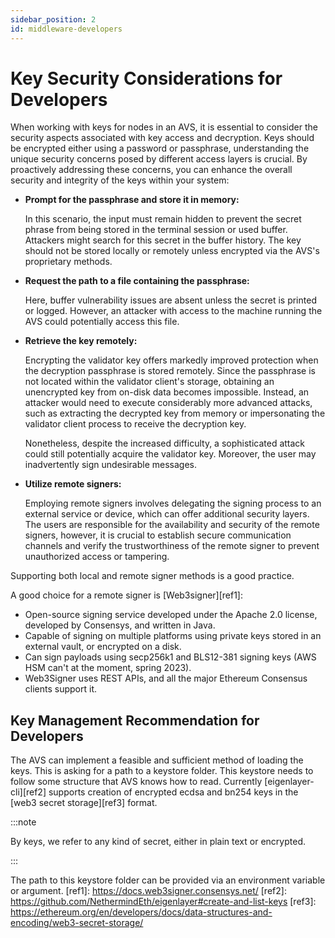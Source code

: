 ```yaml
---
sidebar_position: 2
id: middleware-developers
---
```


# Key Security Considerations for Developers

When working with keys for nodes in an AVS, it is essential to consider the security aspects associated with key access and decryption. Keys should be encrypted either using a password or passphrase, understanding the unique security concerns posed by different access layers is crucial. By proactively addressing these concerns, you can enhance the overall security and integrity of the keys within your system:

- **Prompt for the passphrase and store it in memory:**
    
    In this scenario, the input must remain hidden to prevent the secret phrase from being stored in the terminal session or used buffer. Attackers might search for this secret in the buffer history. The key should not be stored locally or remotely unless encrypted via the AVS's proprietary methods.
    
- **Request the path to a file containing the passphrase:**
    
    Here, buffer vulnerability issues are absent unless the secret is printed or logged. However, an attacker with access to the machine running the AVS could potentially access this file.
    
- **Retrieve the key remotely:**
    
    Encrypting the validator key offers markedly improved protection when the decryption passphrase is stored remotely. Since the passphrase is not located within the validator client's storage, obtaining an unencrypted key from on-disk data becomes impossible. Instead, an attacker would need to execute considerably more advanced attacks, such as extracting the decrypted key from memory or impersonating the validator client process to receive the decryption key.
    
    Nonetheless, despite the increased difficulty, a sophisticated attack could still potentially acquire the validator key. Moreover, the user may inadvertently sign undesirable messages.
    
- **Utilize remote signers:**
    
    Employing remote signers involves delegating the signing process to an external service or device, which can offer additional security layers. The users are responsible for the availability and security of the remote signers, however, it is crucial to establish secure communication channels and verify the trustworthiness of the remote signer to prevent unauthorized access or tampering.

Supporting both local and remote signer methods is a good practice. 

A good choice for a remote signer is [Web3signer][ref1]:

- Open-source signing service developed under the Apache 2.0 license, developed by Consensys, and written in Java. 
- Capable of signing on multiple platforms using private keys stored in an external vault, or encrypted on a disk.
- Can sign payloads using secp256k1 and BLS12-381 signing keys (AWS HSM can't at the moment, spring 2023).
- Web3Signer uses REST APIs, and all the major Ethereum Consensus clients support it.

## Key Management Recommendation for Developers

The AVS can implement a feasible and sufficient method of loading the keys. This is asking for a path to a keystore folder. This keystore needs to follow some structure that AVS knows how to read. Currently [eigenlayer-cli][ref2] supports creation of encrypted ecdsa and bn254 keys in the [web3 secret storage][ref3] format. 


:::note

By keys, we refer to any kind of secret, either in plain text or encrypted.

:::

The path to this keystore folder can be provided via an environment variable or argument. 
[ref1]: https://docs.web3signer.consensys.net/
[ref2]: https://github.com/NethermindEth/eigenlayer#create-and-list-keys
[ref3]: https://ethereum.org/en/developers/docs/data-structures-and-encoding/web3-secret-storage/